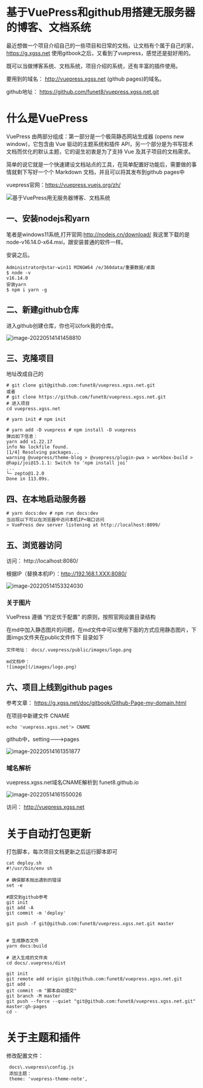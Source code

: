 # 基于VuePress和github用搭建无服务器的博客、文档系统



最近想做一个项目介绍自己的一些项目和日常的文档，让文档有个属于自己的家，https://g.xgss.net 使用gitbook之后，又看到了vuepress，感觉还是挺好用的。

既可以当做博客系统、文档系统，项目介绍的系统，还有丰富的插件使用。

要用到的域名： http://vuepress.xgss.net  (github pages)的域名。

github地址： https://github.com/funet8/vuepress.xgss.net.git

# 什么是VuePress
VuePress 由两部分组成：第一部分是一个极简静态网站生成器 (opens new window)，它包含由 Vue 驱动的主题系统和插件 API，另一个部分是为书写技术文档而优化的默认主题，它的诞生初衷是为了支持 Vue 及其子项目的文档需求。

简单的说它就是一个快速建设文档站点的工具，在简单配置好功能后，需要做的事情就剩下写好一个个 Markdown 文档，并且可以将其发布到github pages中

vuepress官网：https://vuepress.vuejs.org/zh/

![基于VuePress用无服务器博客、文档系统](https://imgoss.xgss.net/picgo/基于VuePress用无服务器博客、文档系统.jpg?aliyun)

## 一、安装nodejs和yarn

笔者是windows11系统,打开官网:http://nodejs.cn/download/  我这里下载的是 node-v16.14.0-x64.msi，跟安装普通的软件一样。

安装之后。

```
Administrator@star-win11 MINGW64 /e/360data/重要数据/桌面
$ node -v
v16.14.0
安装yarn
$ npm i yarn -g
```





## 二、新建github仓库

进入github创建仓库，你也可以fork我的仓库。



![image-20220514141458810](https://imgoss.xgss.net/picgo/image-20220514141458810.png?aliyun)

## 三、克隆项目

地址改成自己的

```
# git clone git@github.com:funet8/vuepress.xgss.net.git
或者
# git clone https://github.com/funet8/vuepress.xgss.net.git
# 进入项目
cd vuepress.xgss.net

# yarn init # npm init

# yarn add -D vuepress # npm install -D vuepress
弹出如下信息：
yarn add v1.22.17
info No lockfile found.
[1/4] Resolving packages...
warning @vuepress/theme-blog > @vuepress/plugin-pwa > workbox-build > @hapi/joi@15.1.1: Switch to 'npm install joi'
...
└─ zepto@1.2.0
Done in 113.09s.
```



## 四、在本地启动服务器

```
# yarn docs:dev # npm run docs:dev
当出现以下可以在浏览器中访问本机IP+端口访问
> VuePress dev server listening at http://localhost:8099/
```



## 五、浏览器访问

访问： http://localhost:8080/

根据IP（替换本机IP）：http://192.168.1.XXX:8080/

![image-20220514153324030](https://imgoss.xgss.net/picgo/image-20220514153324030.png?aliyun)



### 关于图片

VuePress 遵循 “约定优于配置” 的原则，按照官网设置目录结构 

在md中加入静态图片的问题，在md文件中可以使用下面的方式应用静态图片，下面imgs文件夹在public文件件下  目录如下

```
文件地址： docs/.vuepress/public/images/logo.png

md文档中：
![image](/images/logo.png)

```



## 六、项目上线到github pages

参考文章： https://g.xgss.net/doc/gitbook/Github-Page-my-domain.html

在项目中新建文件 CNAME

```
echo 'vuepress.xgss.net'> CNAME
```



github中，setting--->pages

![image-20220514161351877](https://imgoss.xgss.net/picgo/image-20220514161351877.png?aliyun)



### 域名解析

vuepress.xgss.net域名CNAME解析到 funet8.github.io

![image-20220514161550026](https://imgoss.xgss.net/picgo/image-20220514161550026.png?aliyun)

访问： http://vuepress.xgss.net

# 关于自动打包更新

打包脚本，每次项目文档更新之后运行脚本即可

```
cat deploy.sh
#!/usr/bin/env sh

# 确保脚本抛出遇到的错误
set -e

#提交到github参考
git init
git add -A
git commit -m 'deploy'

git push -f git@github.com:funet8/vuepress.xgss.net.git master


# 生成静态文件
yarn docs:build

# 进入生成的文件夹
cd docs/.vuepress/dist

git init
git remote add origin git@github.com:funet8/vuepress.xgss.net.git
git add .
git commit -m "脚本自动提交"
git branch -M master
git push --force --quiet "git@github.com:funet8/vuepress.xgss.net.git" master:gh-pages
cd -
```



# 关于主题和插件

修改配置文件：

```
 docs\.vuepress\config.js
 添加主题：
 theme: 'vuepress-theme-note',
```



